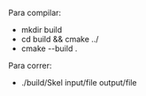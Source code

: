 Para compilar:
- mkdir build
- cd build && cmake ../
- cmake --build .

Para correr:
- ./build/Skel input/file output/file

